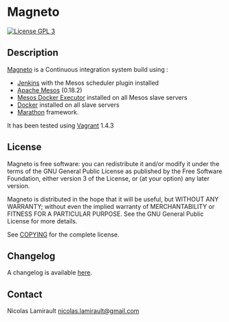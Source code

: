 Magneto
==========

[![License GPL 3][badge-license]][COPYING]

## Description

[Magneto][] is a Continuous integration system build using :
* [Jenkins][]  with the Mesos scheduler plugin installed
* [Apache Mesos][] (0.18.2)
* [Mesos Docker Executor][] installed on all Mesos slave servers
* [Docker][] installed on all slave servers
* [Marathon][] framework.

It has been tested using [Vagrant][] 1.4.3

## License

Magneto is free software: you can redistribute it and/or modify it under the
terms of the GNU General Public License as published by the Free Software
Foundation, either version 3 of the License, or (at your option) any later
version.

Magneto is distributed in the hope that it will be useful, but WITHOUT ANY
WARRANTY; without even the implied warranty of MERCHANTABILITY or FITNESS FOR A
PARTICULAR PURPOSE.  See the GNU General Public License for more details.

See [COPYING][] for the complete license.


## Changelog

A changelog is available [here](ChangeLog.md).


## Contact

Nicolas Lamirault <nicolas.lamirault@gmail.com>



[Magneto]: https://github.com/nlamirault/magneto
[COPYING]: https://github.com/nlamirault/magneto/blob/master/COPYING
[Issue tracker]: https://github.com/nlamirault/magneto/issues

[badge-license]: https://img.shields.io/badge/license-GPL_3-green.svg?style=flat

[Jenkins]: http://jenkins-ci.org
[Apache Mesos]: http://mesos.apache.org
[Mesos Docker Executor]: https://github.com/mesosphere/mesos-docker
[Docker]: https://www.docker.io
[Marathon]: https://github.com/mesosphere/marathon
[Vagrant]: http://www.vagrantup.com
